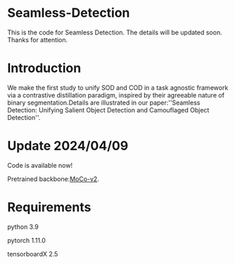 # Seamless-Detection
This is the code for Seamless Detection.
The details will be updated soon.
Thanks for attention.

# Introduction
We make the first study to unify SOD and COD in a task agnostic framework via a contrastive distillation paradigm, inspired by their agreeable nature of binary segmentation.Details are illustrated in our paper:''Seamless Detection: Unifying Salient Object Detection and Camouflaged Object Detection''.

# Update 2024/04/09
Code is available now!

Pretrained backbone:[MoCo-v2](https://github.com/facebookresearch/moco).

# Requirements
python 3.9

pytorch 1.11.0

tensorboardX 2.5




